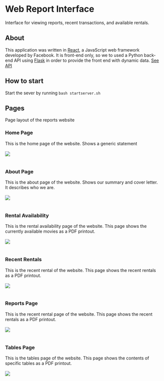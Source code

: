 # Web Report Interface

Interface for viewing reports, recent transactions, and available rentals.

## About

This application was written in [React](https://reactjs.org/), a JavaScript web framework developed by Facebook. It is front-end only, so we to used a Python back-end API using [Flask](https://flask.palletsprojects.com/en/2.0.x/) in order to provide the front end with dynamic data. [See API](https://github.com/The1TrueJoe/Database-Case-Studies/tree/main/Old_Time_Movie_Rentals/applications/backend-api)

## How to start

Start the sever by running ```bash startserver.sh```

## Pages

Page layout of the reports website
### Home Page

This is the home page of the website. Shows a generic statement
<br><br>
<img src="https://the1truejoe.github.io/Database-Case-Studies/Old_Time_Movie_Rentals/documents/screenshots/webapp/HomePage.png">
<br><br>


### About Page

This is the about page of the website. Shows our summary and cover letter. It describes who we are.
<br><br>
<img src="https://the1truejoe.github.io/Database-Case-Studies/Old_Time_Movie_Rentals/documents/screenshots/webapp/AboutPage.png">
<br><br>


### Rental Availability

This is the rental availability page of the website. This page shows the currently available movies as a PDF printout.
<br><br>
<img src="https://the1truejoe.github.io/Database-Case-Studies/Old_Time_Movie_Rentals/documents/screenshots/webapp/RentalAvailability.png">
<br><br>


### Recent Rentals

This is the recent rental of the website. This page shows the recent rentals as a PDF printout.
<br><br>
<img src="https://the1truejoe.github.io/Database-Case-Studies/Old_Time_Movie_Rentals/documents/screenshots/webapp/RecentRentals.png">
<br><br>


### Reports Page

This is the recent rental page of the website. This page shows the recent rentals as a PDF printout.
<br><br>
<img src="https://the1truejoe.github.io/Database-Case-Studies/Old_Time_Movie_Rentals/documents/screenshots/webapp/ReportPage.png">
<br><br>


### Tables Page

This is the tables page of the website. This page shows the contents of specific tables as a PDF printout.
<br><br>
<img src="https://the1truejoe.github.io/Database-Case-Studies/Old_Time_Movie_Rentals/documents/screenshots/webapp/TablePage.png">
<br><br>
